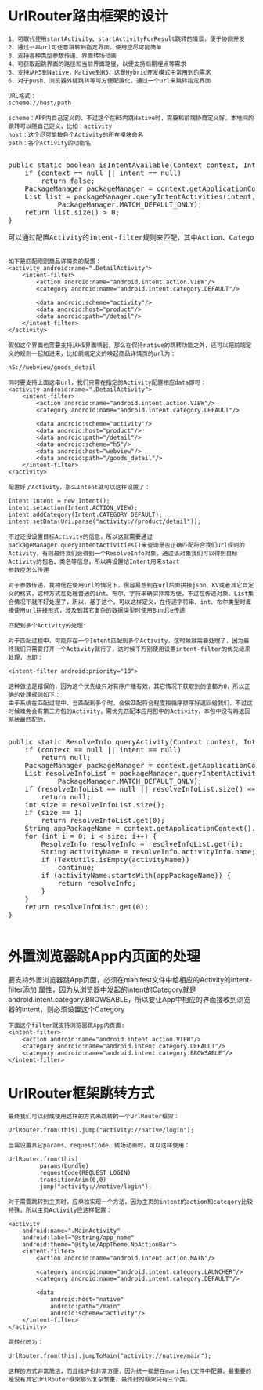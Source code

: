 # UrlRouter路由框架的设计 

	1、可取代使用startActivity、startActivityForResult跳转的情景，便于协同开发
	2、通过一串url可任意跳转到指定界面，使用应尽可能简单
	3、支持各种类型参数传递、界面转场动画
	4、可获取起跳界面的路径和当前界面路径，以便支持后期埋点等需求
	5、支持从H5到Native，Native到H5，这是Hybrid开发模式中常用到的需求
	6、对于push、浏览器外链跳转等可方便配置化，通过一个url来跳转指定界面

	URL格式：
	scheme://host/path

	scheme：APP内自己定义的，不过这个在H5内跳Native时，需要和前端协商定义好，本地间的跳转可以随自己定义，比如：activity
	host：这个尽可能按各个Activity的所在模块命名
	path：各个Activity的功能名
	
<pre>

public static boolean isIntentAvailable(Context context, Intent intent) {
    if (context == null || intent == null)
        return false;
    PackageManager packageManager = context.getApplicationContext().getPackageManager();
    List<ResolveInfo> list = packageManager.queryIntentActivities(intent,
            PackageManager.MATCH_DEFAULT_ONLY);
    return list.size() > 0;
}

可以通过配置Activity的intent-filter规则来匹配，其中Action、Category、Data需要配置，而Action、Category我们可以固定为VIEW和DEFAULT，而Data则才是用来匹配目标Intent的

</pre>

	如下是匹配刚刚商品详情页的配置：
	<activity android:name=".DetailActivity">
    	<intent-filter>
	        <action android:name="android.intent.action.VIEW"/>
	        <category android:name="android.intent.category.DEFAULT"/>
	
	        <data android:scheme="activity"/>
	        <data android:host="product"/>
	        <data android:path="/detail"/>
    	</intent-filter>
	</activity>

	假如这个界面也需要支持从H5界面唤起，那么在保持native的跳转功能之外，还可以把前端定义的规则一起加进来，比如前端定义的唤起商品详情页的url为：

	h5://webview/goods_detail
	
	同时要支持上面这串url，我们只需在指定的Activity配置相应data即可： 
	<activity android:name=".DetailActivity">
	    <intent-filter>
	        <action android:name="android.intent.action.VIEW"/>
	        <category android:name="android.intent.category.DEFAULT"/>
	
	        <data android:scheme="activity"/>
	        <data android:host="product"/>
	        <data android:path="/detail"/>
	        <data android:scheme="h5"/>
	        <data android:host="webview"/>
	        <data android:path="/goods_detail"/>
	    </intent-filter>
	</activity>

	配置好了Activity，那么Intent就可以这样设置了：

	Intent intent = new Intent();
	intent.setAction(Intent.ACTION_VIEW);
	intent.addCategory(Intent.CATEGORY_DEFAULT);
	intent.setData(Uri.parse("activity://product/detail"));

	不过还没设置目标Activity的信息，所以这就需要通过packageManager.queryIntentActivities()来查询是否正确匹配符合我们url规则的Activity，有则最终我们会得到一个ResolveInfo对象，通过该对象我们可以得到目标Activity的包名、类名等信息，所以再设置给Intent用来start
	参数应怎么传递

	对于参数传递，我相信在使用url的情况下，很容易想到在url后面拼接json、KV或者其它自定义的格式，这种方式在处理普通的int、布尔、字符串确实非常方便，不过在传递对象、List集合情况下就不好处理了，所以，基于这个，可以这样定义，在传递字符串、int、布尔类型时直接使用url拼接形式，涉及到其它复杂的数据类型时使用Bundle传递

	匹配到多个Activity的处理:
	
	对于匹配过程中，可能存在一个Intent匹配到多个Activity，这时候就需要处理了，因为最终我们只需要打开一个Activity就行了，这时候千万别使用设置intent-filter的优先级来处理，也即：
	
	<intent-filter android:priority="10">
	
	这种做法是错误的，因为这个优先级只对有序广播有效，其它情况下获取到的值都为0，所以正确的处理规则如下：
	由于系统在匹配过程中，当匹配到多个时，会依匹配符合程度按循序排序好返回给我们，不过这时候难免会有第三方包的Activity，需优先匹配本应用包中的Activity，本包中没有再返回系统最匹配的，


<pre>

public static ResolveInfo queryActivity(Context context, Intent intent) {
    if (context == null || intent == null)
        return null;
    PackageManager packageManager = context.getApplicationContext().getPackageManager();
    List<ResolveInfo> resolveInfoList = packageManager.queryIntentActivities(intent,
            PackageManager.MATCH_DEFAULT_ONLY);
    if (resolveInfoList == null || resolveInfoList.size() == 0)
        return null;
    int size = resolveInfoList.size();
    if (size == 1)
        return resolveInfoList.get(0);
    String appPackageName = context.getApplicationContext().getPackageName();
    for (int i = 0; i < size; i++) {
        ResolveInfo resolveInfo = resolveInfoList.get(i);
        String activityName = resolveInfo.activityInfo.name;
        if (TextUtils.isEmpty(activityName))
            continue;
        if (activityName.startsWith(appPackageName)) {
            return resolveInfo;
        }
    }
    return resolveInfoList.get(0);
}

</pre>


# 外置浏览器跳App内页面的处理

要支持外置浏览器跳App页面，必须在manifest文件中给相应的Activity的intent-filter添加<category android:name="android.intent.category.BROWSABLE"/> 属性，因为从浏览器中发起的intent的Category就是android.intent.category.BROWSABLE，所以要让App中相应的界面接收到浏览器的intent，则必须设置这个Category
	
	下面这个filter就支持浏览器跳App内页面:
	<intent-filter>
		<action android:name="android.intent.action.VIEW"/>
		<category android:name="android.intent.category.DEFAULT"/>
		<category android:name="android.intent.category.BROWSABLE"/>
	</intent-filter>

# UrlRouter框架跳转方式

	最终我们可以封成使用这样的方式来跳转的一个UrlRouter框架：
	
	UrlRouter.from(this).jump("activity://native/login");
	
	当需设置其它params、requestCode、转场动画时，可以这样使用：
	
	UrlRouter.from(this)
	        .params(bundle)
	        .requestCode(REQUEST_LOGIN)
	        .transitionAnim(0,0)
	        .jump("activity://native/login");

	对于需要跳转到主页时，应单独实现一个方法，因为主页的intent的action和category比较特殊，所以主页Activity应这样配置：

	<activity
	    android:name=".MainActivity"
	    android:label="@string/app_name"
	    android:theme="@style/AppTheme.NoActionBar">
	    <intent-filter>
	        <action android:name="android.intent.action.MAIN"/>
	
	        <category android:name="android.intent.category.LAUNCHER"/>
	        <category android:name="android.intent.category.DEFAULT"/>
	
	        <data
	            android:host="native"
	            android:path="/main"
	            android:scheme="activity"/>
	    </intent-filter>
	</activity>
	
	跳转代码为：
	
	UrlRouter.from(this).jumpToMain("activity://native/main");
	
	这样的方式非常简洁，而且维护也非常方便，因为统一都是在manifest文件中配置，最重要的是没有其它UrlRouter框架那么复杂繁重，最终封的框架只有三个类。




